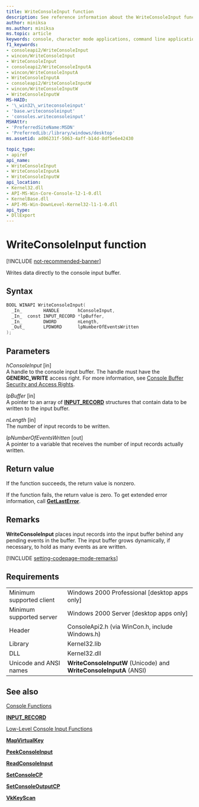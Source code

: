 ```yaml
---
title: WriteConsoleInput function
description: See reference information about the WriteConsoleInput function, which writes data directly to the console input buffer.
author: miniksa
ms.author: miniksa
ms.topic: article
keywords: console, character mode applications, command line applications, terminal applications, console api
f1_keywords:
- consoleapi2/WriteConsoleInput
- wincon/WriteConsoleInput
- WriteConsoleInput
- consoleapi2/WriteConsoleInputA
- wincon/WriteConsoleInputA
- WriteConsoleInputA
- consoleapi2/WriteConsoleInputW
- wincon/WriteConsoleInputW
- WriteConsoleInputW
MS-HAID:
- '\_win32\_writeconsoleinput'
- 'base.writeconsoleinput'
- 'consoles.writeconsoleinput'
MSHAttr:
- 'PreferredSiteName:MSDN'
- 'PreferredLib:/library/windows/desktop'
ms.assetid: ad06231f-5063-4aff-b14d-8df5e6e42430

topic_type:
- apiref
api_name:
- WriteConsoleInput
- WriteConsoleInputA
- WriteConsoleInputW
api_location:
- Kernel32.dll
- API-MS-Win-Core-Console-l2-1-0.dll
- KernelBase.dll
- API-MS-Win-DownLevel-Kernel32-l1-1-0.dll
api_type:
- DllExport
---
```


# WriteConsoleInput function

[!INCLUDE [not-recommended-banner](./includes/not-recommended-banner.md)]

Writes data directly to the console input buffer.

## Syntax

```C
BOOL WINAPI WriteConsoleInput(
  _In_        HANDLE       hConsoleInput,
  _In_  const INPUT_RECORD *lpBuffer,
  _In_        DWORD        nLength,
  _Out_       LPDWORD      lpNumberOfEventsWritten
);
```

## Parameters

*hConsoleInput* \[in\]  
A handle to the console input buffer. The handle must have the **GENERIC\_WRITE** access right. For more information, see [Console Buffer Security and Access Rights](console-buffer-security-and-access-rights.md).

*lpBuffer* \[in\]  
A pointer to an array of [**INPUT\_RECORD**](input-record-str.md) structures that contain data to be written to the input buffer.

*nLength* \[in\]  
The number of input records to be written.

*lpNumberOfEventsWritten* \[out\]  
A pointer to a variable that receives the number of input records actually written.

## Return value

If the function succeeds, the return value is nonzero.

If the function fails, the return value is zero. To get extended error information, call [**GetLastError**](https://msdn.microsoft.com/library/windows/desktop/ms679360).

## Remarks

**WriteConsoleInput** places input records into the input buffer behind any pending events in the buffer. The input buffer grows dynamically, if necessary, to hold as many events as are written.

[!INCLUDE [setting-codepage-mode-remarks](./includes/setting-codepage-mode-remarks.md)]

## Requirements

| | |
|-|-|
| Minimum supported client | Windows 2000 Professional \[desktop apps only\] |
| Minimum supported server | Windows 2000 Server \[desktop apps only\] |
| Header | ConsoleApi2.h (via WinCon.h, include Windows.h) |
| Library | Kernel32.lib |
| DLL | Kernel32.dll |
| Unicode and ANSI names | **WriteConsoleInputW** (Unicode) and **WriteConsoleInputA** (ANSI) |

## See also

[Console Functions](console-functions.md)

[**INPUT\_RECORD**](input-record-str.md)

[Low-Level Console Input Functions](low-level-console-input-functions.md)

[**MapVirtualKey**](https://msdn.microsoft.com/library/windows/desktop/ms646306)

[**PeekConsoleInput**](peekconsoleinput.md)

[**ReadConsoleInput**](readconsoleinput.md)

[**SetConsoleCP**](setconsolecp.md)

[**SetConsoleOutputCP**](setconsoleoutputcp.md)

[**VkKeyScan**](https://msdn.microsoft.com/library/windows/desktop/ms646329)
